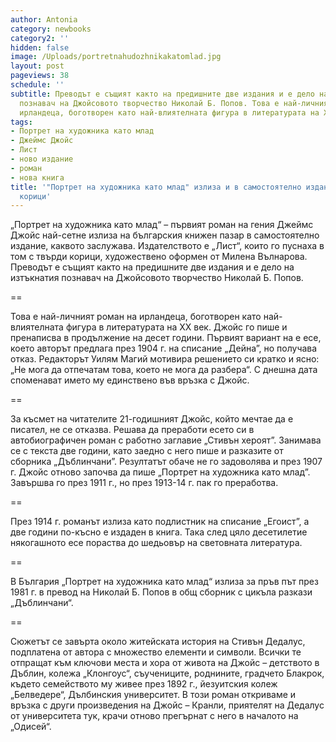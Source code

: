 ```yaml
---
author: Antonia
category: newbooks
category2: ''
hidden: false
image: /Uploads/portretnahudozhnikakatomlad.jpg
layout: post
pageviews: 38
schedule: ''
subtitle: Преводът е същият както на предишните две издания и е дело на изтъкнатия
  познавач на Джойсовото творчество Николай Б. Попов. Това е най-личният роман на
  ирландеца, боготворен като най-влиятелната фигура в литературата на ХХ век
tags:
- Портрет на художника като млад
- Джеймс Джойс
- Лист
- ново издание
- роман
- нова книга
title: '"Портрет на художника като млад" излиза и в самостоятелно издание с твърди
  корици'
---
```


„Портрет на художника като млад“ – първият роман на гения Джеймс Джойс най-сетне излиза на българския книжен пазар в самостоятелно издание, каквото заслужава. Издателството е „Лист“, които го пуснаха в том с твърди корици, художествено оформен от Милена Вълнарова. Преводът е същият както на предишните две издания и е дело на изтъкнатия познавач на Джойсовото творчество Николай Б. Попов.

\==

Това е най-личният роман на ирландеца, боготворен като най-влиятелната фигура в литературата на ХХ век. Джойс го пише и пренаписва в продължение на десет години. Първият вариант на е есе, което авторът предлага през 1904 г. на списание „Дейна”, но получава отказ. Редакторът Уилям Магий мотивира решението си кратко и ясно: „Не мога да отпечатам това, което не мога да разбера“. С днешна дата споменават името му единствено във връзка с Джойс.

\==

За късмет на читателите 21-годишният Джойс, който мечтае да е писател, не се отказва. Решава да преработи есето си в автобиографичен роман с работно заглавие „Стивън хероят”. Занимава се с текста две години, като заедно с него пише и разказите от сборника „Дъблинчани”. Резултатът обаче не го задоволява и през 1907 г. Джойс отново започва да пише „Портрет на художника като млад”. Завършва го през 1911 г., но през 1913-14 г. пак го преработва. 

\==

През 1914 г. романът излиза като подлистник на списание „Егоист”, а две години по-късно е издаден в книга. Така след цяло десетилетие някогашното есе пораства до шедьовър на световната литература.

\==

В България „Портрет на художника като млад“ излиза за пръв път през 1981 г. в превод на Николай Б. Попов в общ сборник с цикъла разкази „Дъблинчани“. 

\==

Сюжетът се завърта около житейската история на Стивън Дедалус, подплатена от автора с множество елементи и символи. Всички те отпращат към ключови места и хора от живота на Джойс – детството в Дъблин, колежа „Клонгоус“, съучениците, роднините, градчето Блакрок, където семейството му живее през 1892 г., йезуитския колеж „Белведере“, Дълбинския университет. В този роман откриваме и връзка с други произведения на Джойс – Кранли, приятелят на Дедалус от университета тук, крачи отново прегърнат с него в началото на „Одисей“.